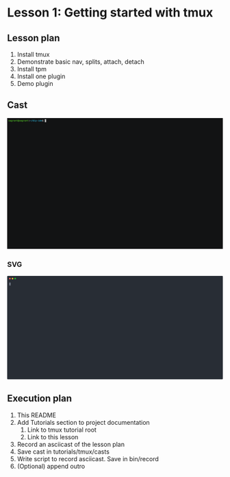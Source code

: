 # Lesson 1: Getting started with tmux

## Lesson plan
1. Install tmux
1. Demonstrate basic nav, splits, attach, detach
1. Install tpm
1. Install one plugin
1. Demo plugin

## Cast

<a href="https://asciinema.org/a/iEqMKGIvAEs4vJ8fxE7VK3WGx"><img src="./posters/01-2x.gif" /></a>

### SVG
<a href="https://asciinema.org/a/iEqMKGIvAEs4vJ8fxE7VK3WGx"><img src="./posters/01.svg" /></a>


## Execution plan
1. This README
1. Add Tutorials section to project documentation
   1. Link to tmux tutorial root
   1. Link to this lesson
1. Record an asciicast of the lesson plan
1. Save cast in tutorials/tmux/casts
1. Write script to record asciicast.  Save in bin/record
1. (Optional) append outro

